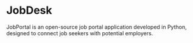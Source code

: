 # JobDesk
JobPortal is an open-source job portal application developed in Python, designed to connect job seekers with potential employers.

